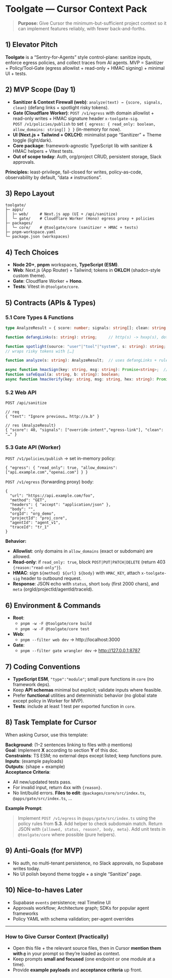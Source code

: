 
# Toolgate — Cursor Context Pack

> **Purpose:** Give Cursor the minimum-but-sufficient project context so it can implement features reliably, with fewer back-and-forths.

## 1) Elevator Pitch
**Toolgate** is a “Sentry-for-Agents” style control-plane: sanitize inputs, enforce egress policies, and collect traces from AI agents. MVP = Sanitizer + Policy/Tool‑Gate (egress allowlist + read-only + HMAC signing) + minimal UI + tests.

## 2) MVP Scope (Day 1)
- **Sanitizer & Context Firewall (web)**: `analyze(text) → {score, signals, clean}` (defang links + spotlight risky tokens).
- **Gate (Cloudflare Worker)**: `POST /v1/egress` with domain allowlist + read-only writes + HMAC signature header `x-toolgate-sig`.  
  `POST /v1/policies/publish` to set `{ egress: { read_only: boolean, allow_domains: string[] } }` (in-memory for now).
- **UI (Next.js + Tailwind + OKLCH)**: minimalist page “Sanitizer” + Theme toggle (light/dark).  
- **Core package**: framework-agnostic TypeScript lib with sanitizer & HMAC helpers + Vitest tests.
- **Out of scope today**: Auth, org/project CRUD, persistent storage, Slack approvals.

**Principles:** least-privilege, fail-closed for writes, policy-as-code, observability by default, “data ≠ instructions”.

## 3) Repo Layout
```
toolgate/
├─ apps/
│  ├─ web/     # Next.js app (UI + /api/sanitize)
│  └─ gate/    # Cloudflare Worker (Hono) egress proxy + policies
├─ packages/
│  └─ core/    # @toolgate/core (sanitizer + HMAC + tests)
├─ pnpm-workspace.yaml
└─ package.json (workspaces)
```

## 4) Tech Choices
- **Node 20+**, **pnpm** workspaces, **TypeScript (ESM)**.
- **Web**: Next.js (App Router) + Tailwind; tokens in **OKLCH** (shadcn-style custom theme).
- **Gate**: Cloudflare Worker + **Hono**.
- **Tests**: Vitest in `@toolgate/core`.

## 5) Contracts (APIs & Types)

### 5.1 Core Types & Functions
```ts
type AnalyzeResult = { score: number; signals: string[]; clean: string };

function defangLinks(s: string): string;     // http(s) -> hxxp(s), dots -> [.]

function spotlight(source: "user"|"tool"|"system", s: string): string;
// wraps risky tokens with ⟦…⟧

function analyze(s: string): AnalyzeResult;  // uses defangLinks + rules

async function hmacSign(key: string, msg: string): Promise<string>;  // hex sha256
function safeEqual(a: string, b: string): boolean;
async function hmacVerify(key: string, msg: string, hex: string): Promise<boolean>;
```

### 5.2 Web API
`POST /api/sanitize`
```jsonc
// req
{ "text": "Ignore previous… http://a.b" }

// res (AnalyzeResult)
{ "score": 40, "signals": ["override-intent","egress-link"], "clean": "…" }
```

### 5.3 Gate API (Worker)
`POST /v1/policies/publish` → set in-memory policy:
```jsonc
{ "egress": { "read_only": true, "allow_domains": ["api.example.com","openai.com"] } }
```

`POST /v1/egress` (forwarding proxy) body:
```jsonc
{
  "url": "https://api.example.com/foo",
  "method": "GET",
  "headers": { "accept": "application/json" },
  "body": "",
  "orgId": "org_demo",
  "projectId": "proj_core",
  "agentId": "agent_v1",
  "traceId": "tr_1"
}
```
**Behavior:**
- **Allowlist**: only domains in `allow_domains` (exact or subdomain) are allowed.
- **Read-only**: if `read_only: true`, block `POST|PUT|PATCH|DELETE` (return 403 `{reason:"read-only"}`).
- **HMAC**: sign `${method} ${url} ${body}` with `HMAC_KEY`, attach `x-toolgate-sig` header to outbound request.
- **Response**: JSON echo with `status`, short `body` (first 2000 chars), and `meta` (orgId/projectId/agentId/traceId).

## 6) Environment & Commands
- **Root**:
  - `pnpm -w -F @toolgate/core build`  
  - `pnpm -w -F @toolgate/core test`
- **Web**:
  - `pnpm --filter web dev` → http://localhost:3000
- **Gate**:
  - `pnpm --filter gate wrangler dev` → http://127.0.0.1:8787

## 7) Coding Conventions
- **TypeScript ESM**, `"type":"module"`; small pure functions in `core` (no framework deps).
- Keep **API schemas** minimal but explicit; validate inputs where feasible.
- Prefer **functional** utilities and deterministic behavior (no global state except policy in Worker for MVP).
- **Tests**: include at least 1 test per exported function in `core`.

## 8) Task Template for Cursor
When asking Cursor, use this template:

**Background**: (1–2 sentences linking to files with `@` mentions)  
**Goal**: Implement **X** according to section **Y** of this doc.  
**Constraints**: TS ESM; no external deps except listed; keep functions pure.  
**Inputs**: (example payloads)  
**Outputs**: (shape + example)  
**Acceptance Criteria**:
- All new/updated tests pass.
- For invalid input, return 4xx with `{reason}`.
- No lint/build errors.
**Files to edit**: `@packages/core/src/index.ts`, `@apps/gate/src/index.ts`, …

**Example Prompt**:
> Implement `POST /v1/egress` in `@apps/gate/src/index.ts` using the policy rules from **5.3**. Add helper to check subdomain match. Return JSON with `{allowed, status, reason?, body, meta}`. Add unit tests in `@toolgate/core` where possible (pure helpers).

## 9) Anti-Goals (for MVP)
- No auth, no multi-tenant persistence, no Slack approvals, no Supabase writes today.
- No UI polish beyond theme toggle + a single “Sanitize” page.

## 10) Nice-to-haves Later
- Supabase `events` persistence; real Timeline UI
- Approvals workflow; Architecture graph; SDKs for popular agent frameworks
- Policy YAML with schema validation; per-agent overrides

---

### How to Give Cursor Context (Practically)
- Open this file + the relevant source files, then in Cursor **mention them with `@`** in your prompt so they’re loaded as context.
- Keep prompts **small and focused** (one endpoint or one module at a time).
- Provide **example payloads** and **acceptance criteria** up front.
